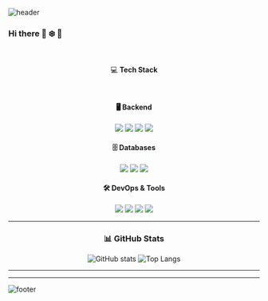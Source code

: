 
<!--
**wintiger98/wintiger98** is a ✨ _special_ ✨ repository because its `README.md` (this file) appears on your GitHub profile.

Here are some ideas to get you started:

- 🔭 I’m currently working on ...
- 🌱 I’m currently learning ...
- 👯 I’m looking to collaborate on ...
- 🤔 I’m looking for help with ...
- 💬 Ask me about ...
- 📫 How to reach me: ...
- 😄 Pronouns: ...
- ⚡ Fun fact: ...
-->
![header](https://capsule-render.vercel.app/api?type=Waving&text=Hello%World!&animation=fadeIn)
### Hi there 👋 ❄️ 🐯

<br>

<div align="center">
  
  :computer: **Tech Stack**
</div>

<br>

<div align="center">

#### 🖥️ **Backend**
<img src="https://img.shields.io/badge/Java-007396?style=for-the-badge&logo=java&logoColor=white">
<img src="https://img.shields.io/badge/Spring-6DB33F?style=for-the-badge&logo=spring&logoColor=white">
<img src="https://img.shields.io/badge/Python-3776AB?style=for-the-badge&logo=python&logoColor=white">
<img src="https://img.shields.io/badge/FastAPI-009688?style=for-the-badge&logo=fastAPI&logoColor=white">

<br>

#### 🗄️ **Databases**
<img src="https://img.shields.io/badge/MySQL-4479A1?style=for-the-badge&logo=MySQL&logoColor=white">
<img src="https://img.shields.io/badge/MariaDB-003545?style=for-the-badge&logo=MariaDB&logoColor=white">
<img src="https://img.shields.io/badge/PostgreSQL-4169E1?style=for-the-badge&logo=PostgreSQL&logoColor=white">

<br>

#### 🛠️ **DevOps & Tools**
<img src="https://img.shields.io/badge/Docker-2496ED?style=for-the-badge&logo=docker&logoColor=white">
<img src="https://img.shields.io/badge/Jenkins-D24939?style=for-the-badge&logo=jenkins&logoColor=white">
<img src="https://img.shields.io/badge/github-181717?style=for-the-badge&logo=github&logoColor=white">
<img src="https://img.shields.io/badge/AWS-232F3E?style=for-the-badge&logo=aws&logoColor=white">

</div>

---

<div align="center">
  
### 📊 **GitHub Stats**
</div>
<div align="center">
  
![GitHub stats](https://github-readme-stats.vercel.app/api?username=wintiger98&show_icons=true&theme=transparent)
![Top Langs](https://github-readme-stats.vercel.app/api/top-langs/?username=wintiger98&layout=compact&theme=transparent)

</div>

---

<div align="center">
  
<!--![Anurag's GitHub stats](https://github-readme-stats.vercel.app/api?username=wintiger98&show_icons=true&theme=transparent)-->
</div>

---
![footer](https://capsule-render.vercel.app/api?type=waving&color=0:6dd5fa,100:2980b9&height=150&section=footer)

